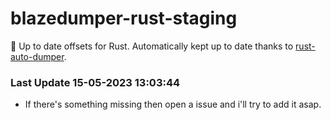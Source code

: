 # blazedumper-rust-staging

🚀 Up to date offsets for Rust. Automatically kept up to date thanks to [rust-auto-dumper](https://github.com/Akandesh/rust-auto-dumper).


### Last Update 15-05-2023 13:03:44
- If there's something missing then open a issue and i'll try to add it asap.